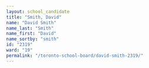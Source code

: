 ```yaml
---
layout: school_candidate
title: "Smith, David"
name: "David Smith"
name_last: "Smith"
name_first: "David"
name_sortby: "smith"
id: "2319"
ward: "19"
permalink: "/toronto-school-board/david-smith-2319/"
---
```

